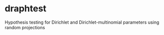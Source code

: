 # draphtest
Hypothesis testing for Dirichlet and Dirichlet-multinomial parameters using random projections
